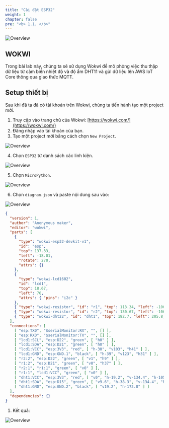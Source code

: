 ```yaml
---
title: "Cài đặt ESP32"
weight: 1
chapter: false
pre: "<b> 1.1. </b>"
---
```


![Overview](/fcj-ss2-workshop-003/images/02.png)

## WOKWI 

Trong bài lab này, chúng ta sẽ sử dụng Wokwi để mô phỏng việc thu thập dữ liệu từ cảm biến nhiệt độ và độ ẩm DHT11 và gửi dữ liệu lên AWS IoT Core thông qua giao thức MQTT.

## Setup thiết bị

Sau khi đã ta đã có tài khoản trên Wokwi, chúng ta tiến hành tạo một project mới.

1. Truy cập vào trang chủ của Wokwi: [https://wokwi.com/](https://wokwi.com/)
2. Đăng nhập vào tài khoản của bạn.
3. Tạo một project mới bằng cách chọn `New Project`.

![Overview](/fcj-ss2-workshop-003/images/03.png)

4. Chọn `ESP32` từ danh sách các linh kiện.

![Overview](/fcj-ss2-workshop-003/images/04.png)

5. Chọn `MicroPython`.

![Overview](/fcj-ss2-workshop-003/images/05.png)

6. Chọn `diagram.json` và paste nội dung sau vào:

![Overview](/fcj-ss2-workshop-003/images/06.png)

```json
{
  "version": 1,
  "author": "Anonymous maker",
  "editor": "wokwi",
  "parts": [
    {
      "type": "wokwi-esp32-devkit-v1",
      "id": "esp",
      "top": 137.33,
      "left": -18.01,
      "rotate": 270,
      "attrs": {}
    },
    {
      "type": "wokwi-lcd1602",
      "id": "lcd1",
      "top": 18.67,
      "left": 76,
      "attrs": { "pins": "i2c" }
    },
    { "type": "wokwi-resistor", "id": "r1", "top": 113.34, "left": -106.01, "attrs": {} },
    { "type": "wokwi-resistor", "id": "r2", "top": 130.67, "left": -106.68, "attrs": {} },
    { "type": "wokwi-dht22", "id": "dht1", "top": 182.7, "left": 205.8, "attrs": {} }
  ],
  "connections": [
    [ "esp:TX0", "$serialMonitor:RX", "", [] ],
    [ "esp:RX0", "$serialMonitor:TX", "", [] ],
    [ "lcd1:SCL", "esp:D22", "green", [ "h0" ] ],
    [ "lcd1:SDA", "esp:D21", "green", [ "h0" ] ],
    [ "lcd1:VCC", "esp:3V3", "red", [ "h-30", "v103", "h41" ] ],
    [ "lcd1:GND", "esp:GND.1", "black", [ "h-39", "v123", "h31" ] ],
    [ "r2:2", "esp:D22", "green", [ "v1", "h9" ] ],
    [ "r1:2", "esp:D21", "green", [ "v0", "h37" ] ],
    [ "r2:1", "r1:1", "green", [ "v0" ] ],
    [ "r1:1", "lcd1:VCC", "green", [ "v0" ] ],
    [ "dht1:VCC", "esp:3V3", "red", [ "v0", "h-19.2", "v-134.4", "h-105.6" ] ],
    [ "dht1:SDA", "esp:D15", "green", [ "v9.6", "h-38.3", "v-134.4", "h-119.01" ] ],
    [ "dht1:GND", "esp:GND.2", "black", [ "v19.2", "h-172.8" ] ]
  ],
  "dependencies": {}
}
```

1. Kết quả:

![Overview](/fcj-ss2-workshop-003/images/07.png)
